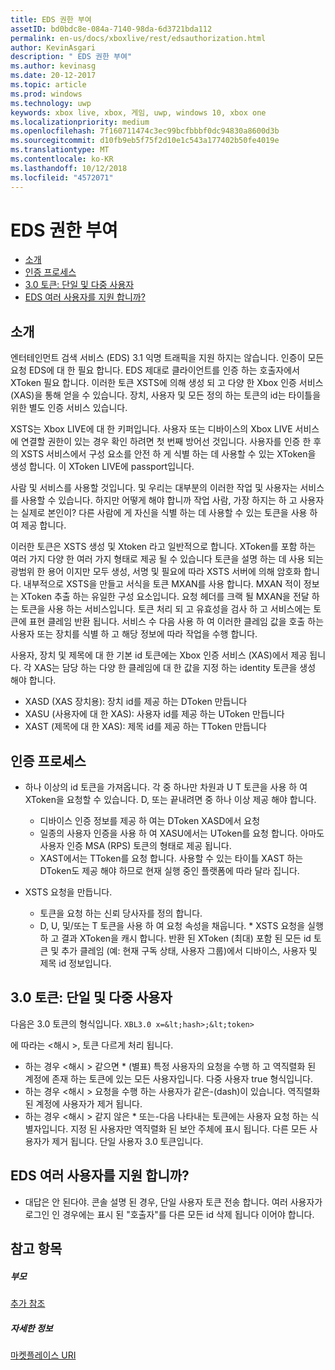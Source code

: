 ```yaml
---
title: EDS 권한 부여
assetID: bd0bdc8e-084a-7140-98da-6d3721bda112
permalink: en-us/docs/xboxlive/rest/edsauthorization.html
author: KevinAsgari
description: " EDS 권한 부여"
ms.author: kevinasg
ms.date: 20-12-2017
ms.topic: article
ms.prod: windows
ms.technology: uwp
keywords: xbox live, xbox, 게임, uwp, windows 10, xbox one
ms.localizationpriority: medium
ms.openlocfilehash: 7f160711474c3ec99bcfbbbf0dc94830a8600d3b
ms.sourcegitcommit: d10fb9eb5f75f2d10e1c543a177402b50fe4019e
ms.translationtype: MT
ms.contentlocale: ko-KR
ms.lasthandoff: 10/12/2018
ms.locfileid: "4572071"
---
```

# <a name="eds-authorization"></a>EDS 권한 부여
 
  * [소개](#ID4EN)
  * [인증 프로세스](#ID4EFB)
  * [3.0 토큰: 단일 및 다중 사용자](#ID4EEC)
  * [EDS 여러 사용자를 지원 합니까?](#ID4EYC)
 
<a id="ID4EN"></a>

 
## <a name="introduction"></a>소개
 
엔터테인먼트 검색 서비스 (EDS) 3.1 익명 트래픽을 지원 하지는 않습니다. 인증이 모든 요청 EDS에 대 한 필요 합니다. EDS 제대로 클라이언트를 인증 하는 호출자에서 XToken 필요 합니다. 이러한 토큰 XSTS에 의해 생성 되 고 다양 한 Xbox 인증 서비스 (XAS)을 통해 얻을 수 있습니다. 장치, 사용자 및 모든 정의 하는 토큰의 id는 타이틀을 위한 별도 인증 서비스 있습니다.
 
XSTS는 Xbox LIVE에 대 한 키퍼입니다. 사용자 또는 디바이스의 Xbox LIVE 서비스에 연결할 권한이 있는 경우 확인 하려면 첫 번째 방어선 것입니다. 사용자를 인증 한 후의 XSTS 서비스에서 구성 요소를 안전 하 게 식별 하는 데 사용할 수 있는 XToken을 생성 합니다. 이 XToken LIVE에 passport입니다.
 
사람 및 서비스를 사용할 것입니다. 및 우리는 대부분의 이러한 작업 및 사용자는 서비스를 사용할 수 있습니다. 하지만 어떻게 해야 합니까 작업 사람, 가장 하지는 하 고 사용자는 실제로 본인이? 다른 사람에 게 자신을 식별 하는 데 사용할 수 있는 토큰을 사용 하 여 제공 합니다.
 
이러한 토큰은 XSTS 생성 및 Xtoken 라고 일반적으로 합니다. XToken를 포함 하는 여러 가지 다양 한 여러 가지 형태로 제공 될 수 있습니다 토큰을 설명 하는 데 사용 되는 광범위 한 용어 이지만 모두 생성, 서명 및 필요에 따라 XSTS 서버에 의해 암호화 합니다. 내부적으로 XSTS을 만들고 서식을 토큰 MXAN를 사용 합니다. MXAN 적이 정보는 XToken 추출 하는 유일한 구성 요소입니다. 요청 헤더를 크랙 될 MXAN을 전달 하는 토큰을 사용 하는 서비스입니다. 토큰 처리 되 고 유효성을 검사 하 고 서비스에는 토큰에 표현 클레임 반환 됩니다. 서비스 수 다음 사용 하 여 이러한 클레임 값을 호출 하는 사용자 또는 장치를 식별 하 고 해당 정보에 따라 작업을 수행 합니다.
 
사용자, 장치 및 제목에 대 한 기본 id 토큰에는 Xbox 인증 서비스 (XAS)에서 제공 됩니다. 각 XAS는 담당 하는 다양 한 클레임에 대 한 값을 지정 하는 identity 토큰을 생성 해야 합니다.
 
   * XASD (XAS 장치용): 장치 id를 제공 하는 DToken 만듭니다
   * XASU (사용자에 대 한 XAS): 사용자 id를 제공 하는 UToken 만듭니다
   * XAST (제목에 대 한 XAS): 제목 id를 제공 하는 TToken 만듭니다
   
<a id="ID4EFB"></a>

 
## <a name="authorization-process"></a>인증 프로세스
 
   * 하나 이상의 id 토큰을 가져옵니다. 각 중 하나만 차원과 U T 토큰을 사용 하 여 XToken을 요청할 수 있습니다. D, 또는 끝내려면 중 하나 이상 제공 해야 합니다. 
     * 디바이스 인증 정보를 제공 하 여는 DToken XASD에서 요청
     * 일종의 사용자 인증을 사용 하 여 XASU에서는 UToken를 요청 합니다. 아마도 사용자 인증 MSA (RPS) 토큰의 형태로 제공 됩니다.
     * XAST에서는 TToken를 요청 합니다. 사용할 수 있는 타이틀 XAST 하는 DToken도 제공 해야 하므로 현재 실행 중인 플랫폼에 따라 달라 집니다.
  
   * XSTS 요청을 만듭니다.
 
     * 토큰을 요청 하는 신뢰 당사자를 정의 합니다.
     * D, U, 및/또는 T 토큰을 사용 하 여 요청 속성을 채웁니다.
    * XSTS 요청을 실행 하 고 결과 XToken을 캐시 합니다. 반환 된 XToken (최대) 포함 된 모든 id 토큰 및 추가 클레임 (예: 현재 구독 상태, 사용자 그룹)에서 디바이스, 사용자 및 제목 id 정보입니다.
   
<a id="ID4EEC"></a>

 
## <a name="30-tokens-multiuser-vs-single-user"></a>3.0 토큰: 단일 및 다중 사용자
 
다음은 3.0 토큰의 형식입니다. `XBL3.0 x=&lt;hash>;&lt;token>`
 
에 따라는 &lt;해시 >, 토큰 다르게 처리 됩니다.
 
   * 하는 경우 &lt;해시 > 같으면 * (별표) 특정 사용자의 요청을 수행 하 고 역직렬화 된 계정에 존재 하는 토큰에 있는 모든 사용자입니다. 다중 사용자 true 형식입니다.
   * 하는 경우 &lt;해시 > 요청을 수행 하는 사용자가 같은-(dash)이 있습니다. 역직렬화 된 계정에 사용자가 제거 됩니다.
   * 하는 경우 &lt;해시 > 같지 않은 * 또는-다음 나타내는 토큰에는 사용자 요청 하는 식별자입니다. 지정 된 사용자만 역직렬화 된 보안 주체에 표시 됩니다. 다른 모든 사용자가 제거 됩니다. 단일 사용자 3.0 토큰입니다.
   
<a id="ID4EYC"></a>

 
## <a name="does-eds-support-multi-users"></a>EDS 여러 사용자를 지원 합니까?
 * 대답은 안 된다야. 콘솔 설명 된 경우, 단일 사용자 토큰 전송 합니다. 여러 사용자가 로그인 인 경우에는 표시 된 "호출자"를 다른 모든 id 삭제 됩니다 이어야 합니다.
  
<a id="ID4E6C"></a>

 
## <a name="see-also"></a>참고 항목
 
<a id="ID4EBD"></a>

 
##### <a name="parent"></a>부모  

[추가 참조](atoc-xboxlivews-reference-additional.md)

  
<a id="ID4END"></a>

 
##### <a name="further-information"></a>자세한 정보 

[마켓플레이스 URI](../uri/marketplace/atoc-reference-marketplace.md)

   